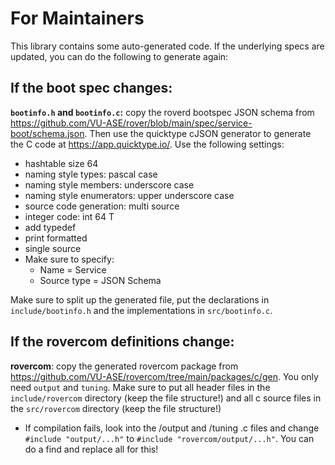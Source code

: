 # For Maintainers

This library contains some auto-generated code. If the underlying specs are updated, you can do the following to generate again:


## If the boot spec changes:

**`bootinfo.h` and `bootinfo.c`:** 
copy the roverd bootspec JSON schema from https://github.com/VU-ASE/rover/blob/main/spec/service-boot/schema.json. Then use the quicktype cJSON generator to generate the C code at https://app.quicktype.io/. Use the following settings: 
- hashtable size 64
- naming style types: pascal case
- naming style members: underscore case
- naming style enumerators: upper underscore case
- source code generation: multi source
- integer code: int 64 T
- add typedef
- print formatted
- single source
- Make sure to specify:
    - Name = Service
    - Source type = JSON Schema

Make sure to split up the generated file, put the declarations in `include/bootinfo.h` and the implementations in `src/bootinfo.c`.


## If the rovercom definitions change:

**rovercom**:
copy the generated rovercom package from https://github.com/VU-ASE/rovercom/tree/main/packages/c/gen. You only need `output` and `tuning`. Make sure to put all header files in the `include/rovercom` directory (keep the file structure!) and all c source files in the `src/rovercom` directory (keep the file structure!)

- If compilation fails, look into the /output and /tuning .c files and change `#include "output/...h"` to `#include "rovercom/output/...h"`. You can do a find and replace all for this!
